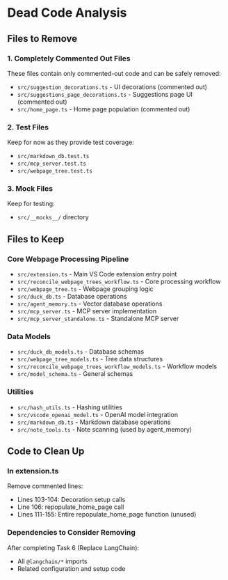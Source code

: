 # Dead Code Analysis

## Files to Remove

### 1. Completely Commented Out Files
These files contain only commented-out code and can be safely removed:

- `src/suggestion_decorations.ts` - UI decorations (commented out)
- `src/suggestions_page_decorations.ts` - Suggestions page UI (commented out)
- `src/home_page.ts` - Home page population (commented out)

### 2. Test Files
Keep for now as they provide test coverage:
- `src/markdown_db.test.ts`
- `src/mcp_server.test.ts` 
- `src/webpage_tree.test.ts`

### 3. Mock Files
Keep for testing:
- `src/__mocks__/` directory

## Files to Keep

### Core Webpage Processing Pipeline
- `src/extension.ts` - Main VS Code extension entry point
- `src/reconcile_webpage_trees_workflow.ts` - Core processing workflow
- `src/webpage_tree.ts` - Webpage grouping logic
- `src/duck_db.ts` - Database operations
- `src/agent_memory.ts` - Vector database operations
- `src/mcp_server.ts` - MCP server implementation
- `src/mcp_server_standalone.ts` - Standalone MCP server

### Data Models
- `src/duck_db_models.ts` - Database schemas
- `src/webpage_tree_models.ts` - Tree data structures
- `src/reconcile_webpage_trees_workflow_models.ts` - Workflow models
- `src/model_schema.ts` - General schemas

### Utilities
- `src/hash_utils.ts` - Hashing utilities
- `src/vscode_openai_model.ts` - OpenAI model integration
- `src/markdown_db.ts` - Markdown database operations
- `src/note_tools.ts` - Note scanning (used by agent_memory)

## Code to Clean Up

### In extension.ts
Remove commented lines:
- Lines 103-104: Decoration setup calls
- Line 106: repopulate_home_page call
- Lines 111-155: Entire repopulate_home_page function (unused)

### Dependencies to Consider Removing
After completing Task 6 (Replace LangChain):
- All `@langchain/*` imports
- Related configuration and setup code